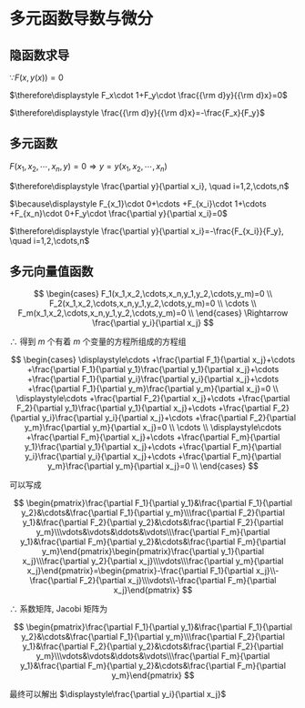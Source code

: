 # 多元函数导数与微分

## 隐函数求导

$\because F(x,y(x))=0$

$\therefore\displaystyle F_x\cdot 1+F_y\cdot \frac{{\rm d}y}{{\rm d}x}=0$

$\therefore\displaystyle \frac{{\rm d}y}{{\rm d}x}=-\frac{F_x}{F_y}$

## 多元函数

$F(x_1,x_2,\cdots,x_n, y)=0 \Rightarrow y=y(x_1,x_2,\cdots,x_n)$

$\therefore\displaystyle \frac{\partial y}{\partial x_i}, \quad i=1,2,\cdots,n$

$\because\displaystyle F_{x_1}\cdot 0+\cdots +F_{x_i}\cdot 1+\cdots +F_{x_n}\cdot 0+F_y\cdot \frac{\partial y}{\partial x_i}=0$

$\therefore\displaystyle \frac{\partial y}{\partial x_i}=-\frac{F_{x_i}}{F_y}, \quad i=1,2,\cdots,n$

## 多元向量值函数

$$
\begin{cases}
F_1(x_1,x_2,\cdots,x_n,y_1,y_2,\cdots,y_m)=0 \\
F_2(x_1,x_2,\cdots,x_n,y_1,y_2,\cdots,y_m)=0 \\
\cdots \\
F_m(x_1,x_2,\cdots,x_n,y_1,y_2,\cdots,y_m)=0 \\
\end{cases}
\Rightarrow
\frac{\partial y_i}{\partial x_j}
$$

$\therefore$ 得到 $m$ 个有着 $m$ 个变量的方程所组成的方程组

$$
\begin{cases}
\displaystyle\cdots +\frac{\partial F_1}{\partial x_j}+\cdots +\frac{\partial F_1}{\partial y_1}\frac{\partial y_1}{\partial x_j}+\cdots +\frac{\partial F_1}{\partial y_i}\frac{\partial y_i}{\partial x_j}+\cdots +\frac{\partial F_1}{\partial y_m}\frac{\partial y_m}{\partial x_j}=0 \\
\displaystyle\cdots +\frac{\partial F_2}{\partial x_j}+\cdots +\frac{\partial F_2}{\partial y_1}\frac{\partial y_1}{\partial x_j}+\cdots +\frac{\partial F_2}{\partial y_i}\frac{\partial y_i}{\partial x_j}+\cdots +\frac{\partial F_2}{\partial y_m}\frac{\partial y_m}{\partial x_j}=0 \\
\cdots  \\
\displaystyle\cdots +\frac{\partial F_m}{\partial x_j}+\cdots +\frac{\partial F_m}{\partial y_1}\frac{\partial y_1}{\partial x_j}+\cdots +\frac{\partial F_m}{\partial y_i}\frac{\partial y_i}{\partial x_j}+\cdots +\frac{\partial F_m}{\partial y_m}\frac{\partial y_m}{\partial x_j}=0 \\
\end{cases}
$$

可以写成

$$
\begin{pmatrix}\frac{\partial F_1}{\partial y_1}&\frac{\partial F_1}{\partial y_2}&\cdots&\frac{\partial F_1}{\partial y_m}\\\frac{\partial F_2}{\partial y_1}&\frac{\partial F_2}{\partial y_2}&\cdots&\frac{\partial F_2}{\partial y_m}\\\vdots&\vdots&\ddots&\vdots\\\frac{\partial F_m}{\partial y_1}&\frac{\partial F_m}{\partial y_2}&\cdots&\frac{\partial F_m}{\partial y_m}\end{pmatrix}\begin{pmatrix}\frac{\partial y_1}{\partial x_j}\\\frac{\partial y_2}{\partial x_j}\\\vdots\\\frac{\partial y_m}{\partial x_j}\end{pmatrix}=\begin{pmatrix}-\frac{\partial F_1}{\partial x_j}\\-\frac{\partial F_2}{\partial x_j}\\\vdots\\-\frac{\partial F_m}{\partial x_j}\end{pmatrix}
$$

$\therefore$ 系数矩阵, Jacobi 矩阵为

$$
\begin{pmatrix}\frac{\partial F_1}{\partial y_1}&\frac{\partial F_1}{\partial y_2}&\cdots&\frac{\partial F_1}{\partial y_m}\\\frac{\partial F_2}{\partial y_1}&\frac{\partial F_2}{\partial y_2}&\cdots&\frac{\partial F_2}{\partial y_m}\\\vdots&\vdots&\ddots&\vdots\\\frac{\partial F_m}{\partial y_1}&\frac{\partial F_m}{\partial y_2}&\cdots&\frac{\partial F_m}{\partial y_m}\end{pmatrix}
$$

最终可以解出 $\displaystyle\frac{\partial y_i}{\partial x_j}$

